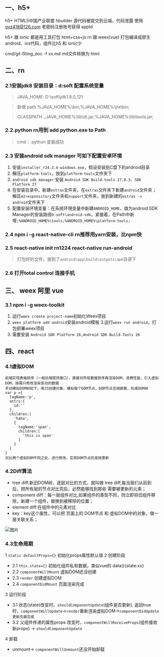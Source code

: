 ## 一、h5+
h5+  HTML5中国产业联盟
hbuilder 源代码被提交到云端，代码泄露   使用 gyz418@126.com 老密码注册账号获得 appId

h5+ 跟 ionic 都是用工具打包 html+css+js
rn 跟 weex(vue) 打包编译成原生android、ios代码，组件比h5 和 ionic少


cmd/git i5ting_doc -f xx.md  md文件转换为 html
## 二、rn 
### 2.1安装jdk8  安装目录：d:soft 配置系统变量
  > JAVA_HOME:  D:\soft\jdk1.8.0_121
  
  > 新增 path  %JAVA_HOME%\bin;%JAVA_HOME%\jre\bin;
  
  > CLASSPATH .;JAVA_HOME%\lib\dt.jar;%JAVA_HOME%\lib\tools.jar;
  
### 2.2.python rn用到  add python.exe to Path  
  > cmd： python 安装成功
  
### 2.3 安装android sdk manager 可如下配置安卓环境 
  1. 安装`installer_r24.3.4-windows.exe`，假设安装到C盘下的android目录
  3. 解压`platform-tools`，放到`platform-tools`文件夹下
  4. `android sdk manager` 安装 `Android SDK Build-tools 27.0.3`、`SDK Platform 27`
  5. 在安装目录中，新建`extras`文件夹，在`extras`文件夹下新建`android`文件夹；解压`m2responsitory`文件夹和`support`文件夹，放到新建的`extras -> android`文件夹下
  6. 配置安装环境变量：在系统环境变量中新建`ANDROID_HOME`，值为android SDK Manager的安装路径`D:soft\android-sdk`，紧接着，在Path中新增`;%ANDROID_HOME%\tools;%ANDROID_HOME%\platform-tools;`

### 2.4 npm i -g react-native-cli  rn推荐用yarn安装，比npm快

### 2.5 react-native init rn1224   react-native run-android
  > 打包好的文件，放到了`android\app\build\outputs\apk`目录下
  
### 2.6 打开total control 连接手机

## 三、 weex 阿里  vue
### 3.1 npm i -g weex-toolkit
1. 运行`weex create project-name`初始化Weex项目 
2. `weex platform add android`安装android模板 
3.运行`weex run android`，打包部署weex项目
4. 需要安装  `Android SDK Platform 26,Android SDK Build-Tools 26`

## 四、react

### 4.1虚拟DOM
```
前端实现表格排序（一般后端提供接口），直接对所有数据排序再渲染DOM，浪费性能，引入虚拟DOM，按需只修改渲染变动的数据
手动模拟DOM树如下，用JS创建对象，模拟每个DOM节点，DOM节点互相嵌套，形成DOM树
var p ={
  tagName:'p',
  attrs:{
    id:''
  },
  children:[
    'haha',
    {
      tagName:'span',
      children:[
        'this is span'
      ]
    }
  ]
}
对比两个虚拟DOM不同之处，进行修改，实现DOM节点的高效更新
```
### 4.2Diff算法
 - tree diff:新旧DOM树，逐层对比的方式，就叫做 tree diff,每当我们从前到后，把所有层的节点对比完后，必然能够找到那些 需要被更新的元素；
 - component diff：每一层组件对比,如果组件的类型不同，则立即将旧组件移除，新建一个组件，替换到被移除的位置；
 - element diff:在组件中的元素对比
 - key：key这个属性，可以把 页面上的 DOM节点 和 虚拟DOM中的对象，做一层关联关系；

![图片](http://placekitten.com/200/198) 

### 4.3生命周期
1 `static defaultProps={}` 初始化props属性默认值
2 创建阶段
  - 2.1 `this.state={}` 初始化组件私有数据，类似vue的 data(){state:xx}
  - 2.2 `componentWillMount` 虚拟DOM还没创建 
  - 2.3 `render` 创建虚拟DOM
  - 2.4 `componentDidMount` 页面渲染完成
  
3 运行阶段
  + 3.1 状态(state)改变时，`shouldComponentUpdate`(组件是否更新), 返回true 时，`componentWillUpdate`->`render`重新渲染虚拟DOM->`componentDidUpdate更新页面完成`
  + 3.2 父组件传递的属性props 改变时，`componentWillReceiveProps`(组件接收新props) -> `shouldComponentUpdate`

4 卸载
  + unmount-> `componentWillUnmount`还没开始卸载
  